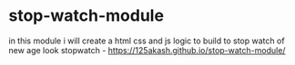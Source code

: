 # stop-watch-module
in  this module i will create a html css and js logic to build to stop watch of new age look
  stopwatch  -   https://125akash.github.io/stop-watch-module/
